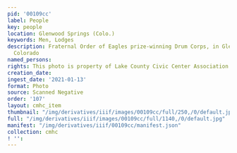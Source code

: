 ```yaml
---
pid: '00109cc'
label: People
key: people
location: Glenwood Springs (Colo.)
keywords: Men, Lodges
description: Fraternal Order of Eagles prize-winning Drum Corps, in Glenwood Springs,
  Colorado
named_persons: 
rights: This photo is property of Lake County Civic Center Association.
creation_date: 
ingest_date: '2021-01-13'
format: Photo
source: Scanned Negative
order: '107'
layout: cmhc_item
thumbnail: "/img/derivatives/iiif/images/00109cc/full/250,/0/default.jpg"
full: "/img/derivatives/iiif/images/00109cc/full/1140,/0/default.jpg"
manifest: "/img/derivatives/iiif/00109cc/manifest.json"
collection: cmhc
! '': 
---
```

